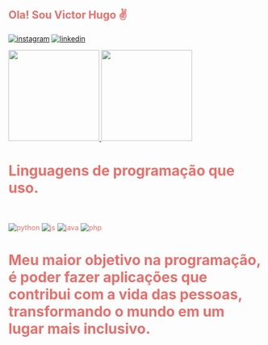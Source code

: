 

<font color="#E96F6B">

## Ola! Sou Victor Hugo ✌️

[![instagram](https://img.shields.io/badge/Instagram-E4405F?style=for-the-badge&logo=instagram&logoColor=white)](https://www.instagram.com/victo_toledoh/)
[![linkedin](https://img.shields.io/badge/LinkedIn-0077B5?style=for-the-badge&logo=linkedin&logoColor=white
)](https://www.linkedin.com/in/victor-hugo-toledo-vieira-24920018a)
<div>
<a href="https://github.com/seu-usuário-aqui">
<img height="180em" src="https://github-readme-stats.vercel.app/api/top-langs/?username=hugotoledovi&layout=compact&langs_count=7&theme=dracula"/>
<img height="180em" src="https://github-readme-stats.vercel.app/api?username=hugotoledovi&show_icons=true&theme=dracula&include_all_commits=true&count_private=true"/>
 <div> </a>
<font color="#E96F6B">

# Linguagens de programação que uso. </br></br> </a> </a>

![python](https://img.shields.io/badge/Python-3776AB?style=for-the-badge&logo=python&logoColor=white)
![js](https://img.shields.io/badge/JavaScript-F7DF1E?style=for-the-badge&logo=javascript&logoColor=black)
![java](https://img.shields.io/badge/Java-ED8B00?style=for-the-badge&logo=java&logoColor=white)
![php](	https://img.shields.io/badge/PHP-777BB4?style=for-the-badge&logo=php&logoColor=white)

</a>
<font color='#E96F6B'>

# Meu maior objetivo na programação, é poder fazer aplicações que contribui com a vida das pessoas, transformando o mundo em um lugar mais inclusivo.
